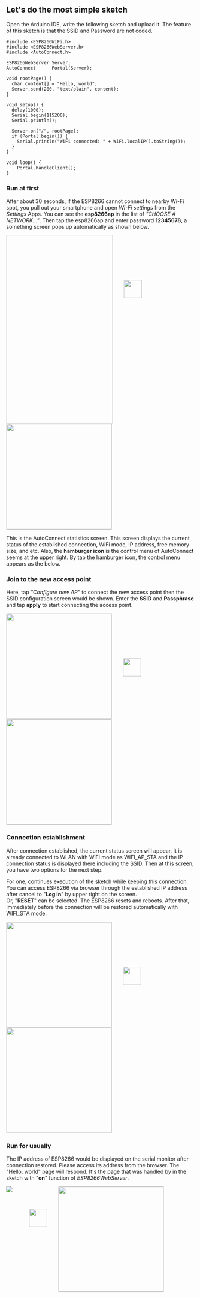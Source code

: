 ## Let's do the most simple sketch

Open the Arduino IDE, write the following sketch and upload it. The feature of this sketch is that the SSID and Password are not coded.

```arduino
#include <ESP8266WiFi.h>
#include <ESP8266WebServer.h>
#include <AutoConnect.h>

ESP8266WebServer Server;
AutoConnect      Portal(Server);

void rootPage() {
  char content[] = "Hello, world";
  Server.send(200, "text/plain", content);
}

void setup() {
  delay(1000);
  Serial.begin(115200);
  Serial.println();

  Server.on("/", rootPage);
  if (Portal.begin()) {
    Serial.println("WiFi connected: " + WiFi.localIP().toString());
  }
}

void loop() {
	Portal.handleClient();
}
```

### <i class="fa fa-play-circle"></i> Run at first

After about 30 seconds, if the ESP8266 cannot connect to nearby Wi-Fi spot, you pull out your smartphone and open *Wi-Fi settings* from the *Settings* Apps. You can see the **esp8266ap** in the list of *"CHOOSE A NETWORK..."*. Then tap the esp8266ap and enter password **12345678**, a something screen pops up automatically as shown below.

<span style="display:inline-block;width:282px;height:501px;border:1px solid lightgrey;"><img data-gifffer="../images/login_ani.gif" data-gifffer-width="280" style="width:280px;" /></span><img src="../images/arrow_right.svg" style="vertical-align:top;padding-top:120px;width:48px;margin-left:30px;margin-right:30px;" /><img src="../images/stat.png" style="border:1px solid lightgrey;width:280px;" /></span>

This is the AutoConnect statistics screen. This screen displays the current status of the established connection, WiFi mode, IP address, free memory size, and etc. Also, the **hamburger icon** is the control menu of AutoConnect seems at the upper right. By tap the hamburger icon, the control menu appears as the below.

### <i class="fa fa-cog"></i> Join to the new access point

Here, tap *"Configure new AP"* to connect the new access point then the SSID configuration screen would be shown. Enter the **SSID** and **Passphrase** and tap **apply** to start connecting the access point.

<img src="../images/menu_login.png" style="border:1px solid lightgrey;width:280px;" /><img src="../images/arrow_right.svg" style="vertical-align:top;padding-top:120px;width:48px;margin-left:30px;margin-right:30px;" /><img src="../images/config_ssid.png" style="border:1px solid lightgrey;width:280px;" />

### <i class="fa fa-rss"></i> Connection establishment

After connection established, the current status screen will appear. It is already connected to WLAN with WiFi mode as WIFI\_AP\_STA and the IP connection status is displayed there including the SSID. Then at this screen, you have two options for the next step.

For one, continues execution of the sketch while keeping this connection. You can access ESP8266 via browser through the established IP address after cancel to "**Log in**" by upper right on the screen.  
Or, "**RESET**" can be selected. The ESP8266 resets and reboots. After that, immediately before the connection will be restored automatically with WIFI\_STA mode.

<img src="../images/established.png" style="border:1px solid lightgrey;width:280px;" /><img src="../images/arrow_right.svg" style="vertical-align:top;padding-top:120px;width:48px;margin-left:30px;margin-right:30px;" /><img src="../images/reset.png" style="border:1px solid lightgrey;width:280px;" />

### <i class="fa fa-play-circle"></i> Run for usually

The IP address of ESP8266 would be displayed on the serial monitor after connection restored. Please access its address from the browser. The "Hello, world" page will respond. It's the page that was handled by in the sketch with "**on**" function of *ESP8266WebServer*.

<img src="../images/serial.png" style="vertical-align:top;" /><img src="../images/arrow_right.svg" style="vertical-align:top;padding-top:60px;width:48px;margin-left:45px;margin-right:30px;" /><img src="../images/hello_world.png" style="border:1px solid lightgrey;width:280px;" />

<script>
  window.onload = function() {
    Gifffer();
  }
</script>